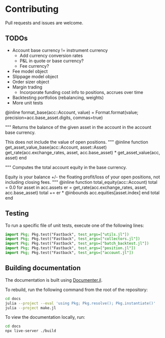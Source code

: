 # Contributing

Pull requests and issues are welcome.

## TODOs

- Account base currency != instrument currency
  - Add currency conversion rates
  - P&L in quote or base currency?
  - Fee currency?
- Fee model object
- Slippage model object
- Order sizer object
- Margin trading
  - Incorporate funding cost info to positions, accrues over time
- Backtesting portfolios (rebalancing, weights)
- More unit tests

@inline format_base(acc::Account, value) = Format.format(value; precision=acc.base_asset.digits, commas=true)

"""
Returns the balance of the given asset in the account in the account base currency.

This does not include the value of open positions.
"""
@inline function get_asset_value_base(acc::Account, asset::Asset)
    get_rate(acc.exchange_rates, asset, acc.base_asset) * get_asset_value(acc, asset)
end

"""
Computes the total account equity in the base currency.

Equity is your balance +/- the floating profit/loss of your open positions,
not including closing fees.
"""
@inline function total_equity(acc::Account)
    total = 0.0
    for asset in acc.assets
        er = get_rate(acc.exchange_rates, asset, acc.base_asset)
        total += er * @inbounds acc.equities[asset.index]
    end
    total
end



## Testing

To run a specific file of unit tests, execute one of the following lines:

```julia
import Pkg; Pkg.test("Fastback", test_args=["utils.jl"])
import Pkg; Pkg.test("Fastback", test_args=["collectors.jl"])
import Pkg; Pkg.test("Fastback", test_args=["batch_backtest.jl"])
import Pkg; Pkg.test("Fastback", test_args=["position.jl"])
import Pkg; Pkg.test("Fastback", test_args=["account.jl"])
```

## Building documentation

The documentation is built using [Documenter.jl](https://documenter.juliadocs.org/stable/).

To rebuild, run the following command from the root of the repository:

```bash
cd docs
julia --project --eval 'using Pkg; Pkg.resolve(); Pkg.instantiate()'
julia --project make.jl
```

To view the documentation locally, run:

```bash
cd docs
npx live-server ./build
```
